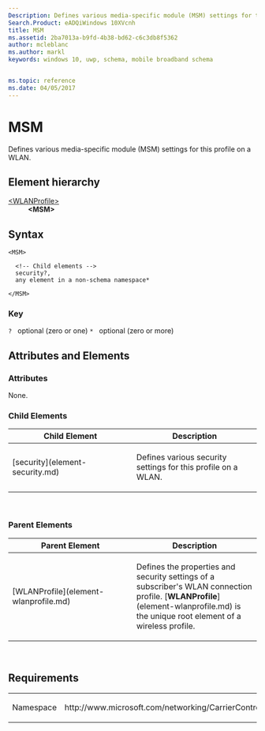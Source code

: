 ```yaml
---
Description: Defines various media-specific module (MSM) settings for this profile on a WLAN.
Search.Product: eADQiWindows 10XVcnh
title: MSM
ms.assetid: 2ba7013a-b9fd-4b38-bd62-c6c3db8f5362
author: mcleblanc
ms.author: markl
keywords: windows 10, uwp, schema, mobile broadband schema


ms.topic: reference
ms.date: 04/05/2017
---
```


# MSM


Defines various media-specific module (MSM) settings for this profile on a WLAN.

## Element hierarchy

<dl>
<dt><a href="element-wlanprofile.md">&lt;WLANProfile&gt;</a></dt>
<dd><b>&lt;MSM&gt;</b></dd>
</dl>

## Syntax

``` syntax
<MSM>

  <!-- Child elements -->
  security?,
  any element in a non-schema namespace*

</MSM>
```

### Key

`?`   optional (zero or one)
`*`   optional (zero or more)

## Attributes and Elements


### Attributes

None.

### Child Elements

<table>
<colgroup>
<col width="50%" />
<col width="50%" />
</colgroup>
<thead>
<tr class="header">
<th>Child Element</th>
<th>Description</th>
</tr>
</thead>
<tbody>
<tr class="odd">
<td>[security](element-security.md)</td>
<td><p>Defines various security settings for this profile on a WLAN.</p></td>
</tr>
</tbody>
</table>

 

### Parent Elements

<table>
<colgroup>
<col width="50%" />
<col width="50%" />
</colgroup>
<thead>
<tr class="header">
<th>Parent Element</th>
<th>Description</th>
</tr>
</thead>
<tbody>
<tr class="odd">
<td>[WLANProfile](element-wlanprofile.md)</td>
<td><p>Defines the properties and security settings of a subscriber's WLAN connection profile. [<strong>WLANProfile</strong>](element-wlanprofile.md) is the unique root element of a wireless profile.</p></td>
</tr>
</tbody>
</table>

 

## Requirements

<table>
<colgroup>
<col width="50%" />
<col width="50%" />
</colgroup>
<tbody>
<tr class="odd">
<td><p>Namespace</p></td>
<td><p>http://www.microsoft.com/networking/CarrierControl/WLAN/v1</p></td>
</tr>
</tbody>
</table>

 

 



